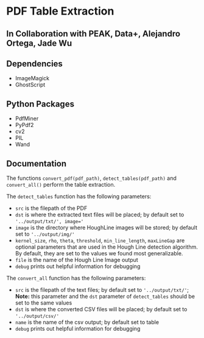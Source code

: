 # PDF Table Extraction
## In Collaboration with PEAK, Data+, Alejandro Ortega, Jade Wu
## Dependencies
* ImageMagick
* GhostScript
## Python Packages
* PdfMiner
* PyPdf2
* cv2
* PIL
* Wand

## Documentation
The functions `convert_pdf(pdf_path)`, `detect_tables(pdf_path)` and `convert_all()` perform the table extraction. 

The `detect_tables` function has the following parameters:
* `src` is the filepath of the PDF
* `dst` is  where the extracted text files will be placed; by default set to `'../output/txt/', image='`
* `image` is the directory where HoughLine images will be  stored; by default set to `'../output/img/'`
* `kernel_size`, `rho`, `theta`, `threshold`, `min_line_length`, `maxLineGap` are optional parameters that are used in the Hough Line detection algorithm. By default, they are set to the values we found most generalizable.
* `file` is the name of the Hough Line Image output
* `debug` prints out helpful information for debugging

The `convert_all` function has the following parameters:
* `src` is the filepath of the text files; by default set to `'../output/txt/'`; __Note:__ this parameter and the `dst` parameter of `detect_tables` should be set to the same values
* `dst` is where the converted CSV files will be placed; by default set to `'../output/csv/'`
* `name` is the name of the csv output; by default set to table
* `debug` prints out helpful information for debugging
